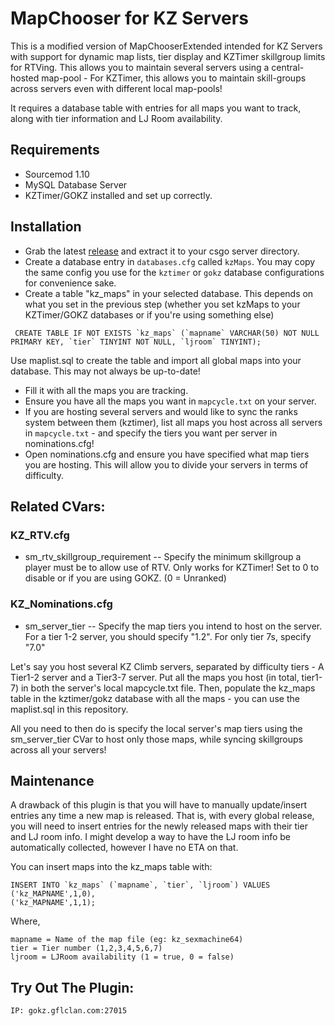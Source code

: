 # MapChooser for KZ Servers

This is a modified version of MapChooserExtended intended for KZ Servers with support for dynamic map lists, tier display and KZTimer skillgroup limits for RTVing. This allows you to maintain several servers using a central-hosted map-pool - For KZTimer, this allows you to maintain skill-groups across servers even with different local map-pools!

It requires a database table with entries for all maps you want to track, along with tier information and LJ Room availability.

## Requirements

* Sourcemod 1.10
* MySQL Database Server
* KZTimer/GOKZ installed and set up correctly.

## Installation

* Grab the latest [release](https://github.com/1zc/KZ-MapChooser/releases/latest) and extract it to your csgo server directory.
* Create a database entry in `databases.cfg` called `kzMaps`. You may copy the same config you use for the `kztimer` or `gokz` database configurations for convenience sake. 
* Create a table "kz_maps" in your selected database. This depends on what you set in the previous step (whether you set kzMaps to your KZTimer/GOKZ databases or if you're using something else)
```
 CREATE TABLE IF NOT EXISTS `kz_maps` (`mapname` VARCHAR(50) NOT NULL PRIMARY KEY, `tier` TINYINT NOT NULL, `ljroom` TINYINT);
 ```
  Use maplist.sql to create the table and import all global maps into your database. This may not always be up-to-date!
 
* Fill it with all the maps you are tracking.
* Ensure you have all the maps you want in `mapcycle.txt` on your server. 
* If you are hosting several servers and would like to sync the ranks system between them (kztimer), list all maps you host across all servers in `mapcycle.txt` - and specify the tiers you want per server in nominations.cfg!
* Open nominations.cfg and ensure you have specified what map tiers you are hosting. This will allow you to divide your servers in terms of difficulty.

## Related CVars:

### KZ_RTV.cfg
* sm_rtv_skillgroup_requirement -- Specify the minimum skillgroup a player must be to allow use of RTV. Only works for KZTimer! Set to 0 to disable or if you are using GOKZ. (0 = Unranked)

### KZ_Nominations.cfg
* sm_server_tier -- Specify the map tiers you intend to host on the server. For a tier 1-2 server, you should specify "1.2". For only tier 7s, specify "7.0" 

Let's say you host several KZ Climb servers, separated by difficulty tiers - A Tier1-2 server and a Tier3-7 server. Put all the maps you host (in total, tier1-7) in both the server's local mapcycle.txt file. Then, populate the kz_maps table in the kztimer/gokz database with all the maps - you can use the maplist.sql in this repository. 

All you need to then do is specify the local server's map tiers using the sm_server_tier CVar to host only those maps, while syncing skillgroups across all your servers!

## Maintenance

A drawback of this plugin is that you will have to manually update/insert entries any time a new map is released. That is, with every global release, you will need to insert entries for the newly released maps with their tier and LJ room info. I might develop a way to have the LJ room info be automatically collected, however I have no ETA on that. 

You can insert maps into the kz_maps table with:
```
INSERT INTO `kz_maps` (`mapname`, `tier`, `ljroom`) VALUES
('kz_MAPNAME',1,0),
('kz_MAPNAME',1,1);
```

Where, 
```
mapname = Name of the map file (eg: kz_sexmachine64)
tier = Tier number (1,2,3,4,5,6,7)
ljroom = LJRoom availability (1 = true, 0 = false)
```

## Try Out The Plugin:

```
IP: gokz.gflclan.com:27015
```
